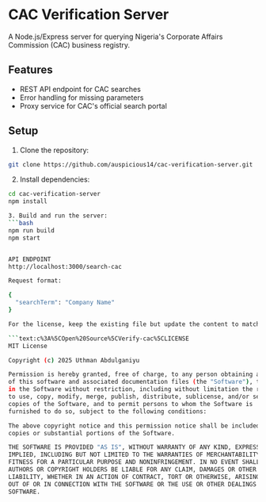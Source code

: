 # CAC Verification Server

A Node.js/Express server for querying Nigeria's Corporate Affairs Commission (CAC) business registry.

## Features

- REST API endpoint for CAC searches
- Error handling for missing parameters
- Proxy service for CAC's official search portal

## Setup

1. Clone the repository:

```bash
git clone https://github.com/auspicious14/cac-verification-server.git
```

2. Install dependencies:

````bash
cd cac-verification-server
npm install

3. Build and run the server:
```bash
npm run build
npm start


API ENDPOINT
http://localhost:3000/search-cac

Request format:

{
  "searchTerm": "Company Name"
}

For the license, keep the existing file but update the content to match:

```text:c%3A%5COpen%20Source%5CVerify-cac%5CLICENSE
MIT License

Copyright (c) 2025 Uthman Abdulganiyu

Permission is hereby granted, free of charge, to any person obtaining a copy
of this software and associated documentation files (the "Software"), to deal
in the Software without restriction, including without limitation the rights
to use, copy, modify, merge, publish, distribute, sublicense, and/or sell
copies of the Software, and to permit persons to whom the Software is
furnished to do so, subject to the following conditions:

The above copyright notice and this permission notice shall be included in all
copies or substantial portions of the Software.

THE SOFTWARE IS PROVIDED "AS IS", WITHOUT WARRANTY OF ANY KIND, EXPRESS OR
IMPLIED, INCLUDING BUT NOT LIMITED TO THE WARRANTIES OF MERCHANTABILITY,
FITNESS FOR A PARTICULAR PURPOSE AND NONINFRINGEMENT. IN NO EVENT SHALL THE
AUTHORS OR COPYRIGHT HOLDERS BE LIABLE FOR ANY CLAIM, DAMAGES OR OTHER
LIABILITY, WHETHER IN AN ACTION OF CONTRACT, TORT OR OTHERWISE, ARISING FROM,
OUT OF OR IN CONNECTION WITH THE SOFTWARE OR THE USE OR OTHER DEALINGS IN THE
SOFTWARE.
````
